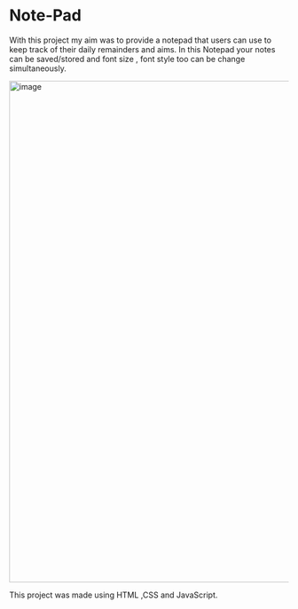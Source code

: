 # Note-Pad

With this project my aim was to provide a notepad that users can use to keep track of their daily remainders and aims.
In this Notepad your notes can be saved/stored and font size , font style too can be change simultaneously.

<img width="904" alt="image" src="https://user-images.githubusercontent.com/108605741/209648888-72f7b50e-239e-4ccd-9f0d-084e4e19a197.png">

This project was made using HTML ,CSS and JavaScript.
